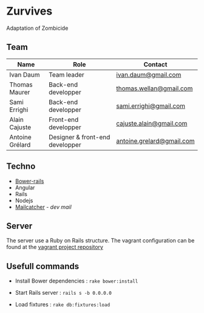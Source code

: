 # Zurvives
Adaptation of Zombicide

## Team

| Name  |  Role | Contact
| ------------- | ------------- | ------------- |
| Ivan Daum  | Team leader | ivan.daum@gmail.com |
| Thomas Maurer  | Back-end developper | thomas.wellan@gmail.com |
| Sami Errighi  | Back-end developper | sami.errighi@gmail.com |
| Alain Cajuste  | Front-end developper | cajuste.alain@gmail.com |
| Antoine Grélard  | Designer & front-end developper | antoine.grelard@gmail.com |

## Techno

* [Bower-rails](https://github.com/rharriso/bower-rails)
* Angular
* Rails
* Nodejs
* [Mailcatcher](http://mailcatcher.me/) - *dev mail*

## Server

The server use a Ruby on Rails structure. The vagrant configuration can be found at the [vagrant project repository](https://github.com/Metali/Vagrant_init)

## Usefull commands

* Install Bower dependencies : ``` rake bower:install ```
* Start Rails server : ``` rails s -b 0.0.0.0 ```

* Load fixtures : ``` rake db:fixtures:load ```